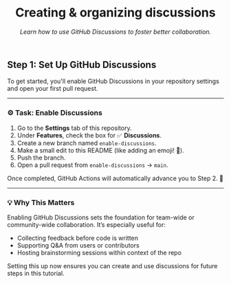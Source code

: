 <header>

<!--
  <<< Author notes: Course header >>>
  Update the course title and description.
-->

# Creating & organizing discussions  

_Learn how to use GitHub Discussions to foster better collaboration._

</header>

<!--
  <<< Author notes: Step 5 >>>
  Start this step by acknowledging the previous step.
  Define terms and link to docs.github.com.
-->

## Step 1: Set Up GitHub Discussions

To get started, you'll enable GitHub Discussions in your repository settings and open your first pull request.  

---

### ⚙️ Task: Enable Discussions

1. Go to the **Settings** tab of this repository.
2. Under **Features**, check the box for ✅ **Discussions**.
3. Create a new branch named `enable-discussions`.
4. Make a small edit to this README (like adding an emoji! 🎉).
5. Push the branch.
6. Open a pull request from `enable-discussions` → `main`.

Once completed, GitHub Actions will automatically advance you to Step 2. 🎯

---

### 💡 Why This Matters

Enabling GitHub Discussions sets the foundation for team-wide or community-wide collaboration. It’s especially useful for:

- Collecting feedback before code is written
- Supporting Q&A from users or contributors
- Hosting brainstorming sessions within context of the repo

Setting this up now ensures you can create and use discussions for future steps in this tutorial.
